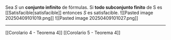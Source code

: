 Sea $S$ un **conjunto infinito** de fórmulas. 
Si **todo subconjunto finito** de S es [[Satisfacible|satisfacible]] entonces $S$ es satisfacible.
![[Pasted image 20250409101019.png]]
![[Pasted image 20250409101027.png]]
***
[[Corolario 4 - Teorema 4]]
[[Corolario 5 - Teorema 4]] 
